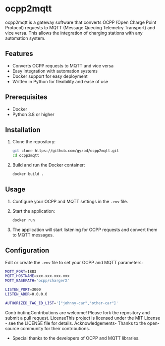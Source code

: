 # ocpp2mqtt

ocpp2mqtt is a gateway software that converts OCPP (Open Charge Point Protocol) requests to MQTT (Message Queuing Telemetry Transport) and vice versa. This allows the integration of charging stations with any automation system.

## Features

- Converts OCPP requests to MQTT and vice versa
- Easy integration with automation systems
- Docker support for easy deployment
- Written in Python for flexibility and ease of use

## Prerequisites

- Docker
- Python 3.8 or higher

## Installation

1. Clone the repository:

    ```bash
    git clone https://github.com/gyzod/ocpp2mqtt.git
    cd ocpp2mqtt
    ```

2. Build and run the Docker container:

    ```bash
    docker build .
    ```

## Usage

1. Configure your OCPP and MQTT settings in the `.env` file.

2. Start the application:

    ```bash
    docker run
    ```

3. The application will start listening for OCPP requests and convert them to MQTT messages.

## Configuration

Edit or create the `.env` file to set your OCPP and MQTT parameters:

```bash
MQTT_PORT=1883
MQTT_HOSTNAME=xxx.xxx.xxx.xxx
MQTT_BASEPATH='ocpp/chargerX'

LISTEN_PORT=3000
LISTEN_ADDR=0.0.0.0

AUTHORIZED_TAG_ID_LIST='["johnny-car","other-car"]'

```

ContributingContributions are welcome! Please fork the repository and submit a pull request.
LicenseThis project is licensed under the MIT License - see the LICENSE file for details.
Acknowledgements- Thanks to the open-source community for their contributions.
- Special thanks to the developers of OCPP and MQTT libraries.
